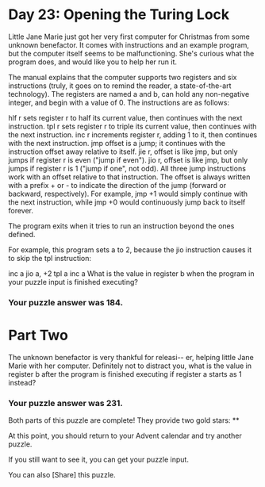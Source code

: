 #  Day 23: Opening the Turing Lock 
Little Jane Marie just got her very first computer for Christmas from some unknown benefactor. It comes with instructions and an example program, but the computer itself seems to be malfunctioning. She's curious what the program does, and would like you to help her run it.

The manual explains that the computer supports two registers and six instructions (truly, it goes on to remind the reader, a state-of-the-art technology). The registers are named a and b, can hold any non-negative integer, and begin with a value of 0. The instructions are as follows:

hlf r sets register r to half its current value, then continues with the next instruction.
tpl r sets register r to triple its current value, then continues with the next instruction.
inc r increments register r, adding 1 to it, then continues with the next instruction.
jmp offset is a jump; it continues with the instruction offset away relative to itself.
jie r, offset is like jmp, but only jumps if register r is even ("jump if even").
jio r, offset is like jmp, but only jumps if register r is 1 ("jump if one", not odd).
All three jump instructions work with an offset relative to that instruction. The offset is always written with a prefix + or - to indicate the direction of the jump (forward or backward, respectively). For example, jmp +1 would simply continue with the next instruction, while jmp +0 would continuously jump back to itself forever.

The program exits when it tries to run an instruction beyond the ones defined.

For example, this program sets a to 2, because the jio instruction causes it to skip the tpl instruction:

inc a
jio a, +2
tpl a
inc a
What is the value in register b when the program in your puzzle input is finished executing?

### Your puzzle answer was 184.

#  Part Two 
The unknown benefactor is very thankful for releasi-- er, helping little Jane Marie with her computer. Definitely not to distract you, what is the value in register b after the program is finished executing if register a starts as 1 instead?

### Your puzzle answer was 231.

Both parts of this puzzle are complete! They provide two gold stars: **

At this point, you should return to your Advent calendar and try another puzzle.

If you still want to see it, you can get your puzzle input.

You can also [Share] this puzzle.